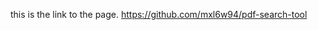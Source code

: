 this is the link to the page. [https://github.com/mxl6w94/pdf-search-tool
](https://mxl6w94.github.io/pdf-search-tool/)

